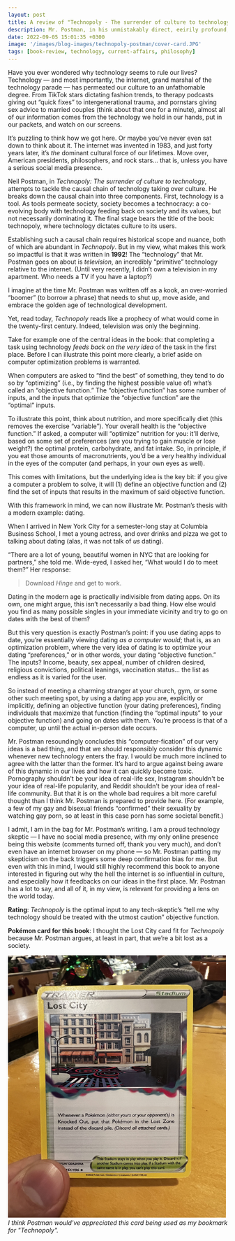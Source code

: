 ```yaml
---
layout: post
title: A review of "Technopoly - The surrender of culture to technology" by Neil Postman
description: Mr. Postman, in his unmistakably direct, eeirily profound, and occasionally sarcastic way, foretells of a society where technology dictates culture to consumers. And it's hard to say he's wrong.
date: 2022-09-05 15:01:35 +0300
image: '/images/blog-images/technopoly-postman/cover-card.JPG'
tags: [book-review, technology, current-affairs, philosophy]
---
```


Have you ever wondered why technology seems to rule our lives? Technology — and most importantly, the internet, grand marshal of the technology parade — has permeated our culture to an unfathomable degree. From TikTok stars dictating fashion trends, to therapy podcasts giving out “quick fixes” to intergenerational trauma, and pornstars giving sex advice to married couples (think about that one for a minute), almost all of our information comes from the technology we hold in our hands, put in our packets, and watch on our screens.

It’s puzzling to think how we got here. Or maybe you’ve never even sat down to think about it. The internet was invented in 1983, and just forty years later, it’s _the_ dominant cultural force of our lifetimes. Move over, American presidents, philosophers, and rock stars… that is, unless you have a serious social media presence.

Neil Postman, in _Technopoly: The surrender of culture to technology_, attempts to tackle the causal chain of technology taking over culture. He breaks down the causal chain into three components. First, technology is a tool. As tools permeate society, society becomes a technocracy: a co-evolving body with technology feeding back on society and its values, but not necessarily dominating it. The final stage bears the title of the book: technopoly, where technology dictates culture to its users.

Establishing such a causal chain requires historical scope and nuance, both of which are abundant in _Technopoly_. But in my view, what makes this work so impactful is that it was written in **1992**! The “technology” that Mr. Postman goes on about is _television_, an incredibly “primitive” technology relative to the internet. (Until very recently, I didn’t own a television in my apartment. Who needs a TV if you have a laptop?)

I imagine at the time Mr. Postman was written off as a kook, an over-worried “boomer” (to borrow a phrase) that needs to shut up, move aside, and embrace the golden age of technological development.

Yet, read today, _Technopoly_ reads like a prophecy of what would come in the twenty-first century. Indeed, television was only the beginning.

Take for example one of the central ideas in the book: that completing a task using technology _feeds back on the very idea_ of the task in the first place. Before I can illustrate this point more clearly, a brief aside on computer optimization problems is warranted.

When computers are asked to “find the best” of something, they tend to do so by “optimizing” (i.e., by finding the highest possible value of) what’s called an “objective function.” The “objective function” has some number of inputs, and the inputs that optimize the “objective function” are the “optimal” inputs.

To illustrate this point, think about nutrition, and more specifically diet (this removes the exercise “variable”). Your overall health is the “objective function.” If asked, a computer will “optimize” nutrition for you: it'll derive, based on some set of preferences (are you trying to gain muscle or lose weight?) the optimal protein, carbohydrate, and fat intake. So, in principle, if you eat those amounts of macronutrients, you’d be a very healthy individual in the eyes of the computer (and perhaps, in your own eyes as well).

This comes with limitations, but the underlying idea is the key bit: if you give a computer a problem to solve, it will (1) define an objective function and (2) find the set of inputs that results in the maximum of said objective function. 

With this framework in mind, we can now illustrate Mr. Postman’s thesis with a modern example: dating.

When I arrived in New York City for a semester-long stay at Columbia Business School, I met a young actress, and over drinks and pizza we got to talking about dating (alas, it was not talk of _us_ dating). 

“There are a lot of young, beautiful women in NYC that are looking for partners,” she told me. Wide-eyed, I asked her, “What would I do to meet them?” Her response:

> Download _Hinge_ and get to work.

Dating in the modern age is practically indivisible from dating apps. On its own, one might argue, this isn’t necessarily a bad thing. How else would you find as many possible singles in your immediate vicinity and try to go on dates with the best of them?

But this very question is exactly Postman’s point: if you use dating apps to date, you’re essentially viewing dating _as a computer would_; that is, as an optimization problem, where the very idea of dating is to optimize your dating “preferences,” or in other words, your dating “objective function.” The inputs? Income, beauty, sex appeal, number of children desired, religious convictions, political leanings, vaccination status… the list as endless as it is varied for the user.

So instead of meeting a charming stranger at your church, gym, or some other such meeting spot, by using a dating app you are, explicitly or implicitly, defining an objective function (your dating preferences), finding individuals that maximize that function (finding the “optimal inputs” to your objective function) and going on dates with them. You’re process is that of a computer, up until the actual in-person date occurs. 

Mr. Postman resoundingly concludes this “computer-fication” of our very ideas is a bad thing, and that we should responsibly consider this dynamic whenever new technology enters the fray. I would be much more inclined to agree with the latter than the former. It’s hard to argue against being aware of this dynamic in our lives and how it can quickly become toxic. Pornography shouldn't be your idea of real-life sex, Instagram shouldn't be your idea of real-life popularity, and Reddit shouldn't be your idea of real-life community. But that it is on the whole bad requires a bit more careful thought than I think Mr. Postman is prepared to provide here. (For example, a few of my gay and bisexual friends “confirmed” their sexuality by watching gay porn, so at least in this case porn has some societal benefit.)

I admit, I am in the bag for Mr. Postman’s writing. I am a proud technology skeptic — I have no social media presence, with my only online presence being this website (comments turned off, thank you very much), and don’t even have an internet browser on my phone — so Mr. Postman patting my skepticism on the back triggers some deep confirmation bias for me. But even with this in mind, I would still highly recommend this book to anyone interested in figuring out why the hell the internet is so influential in culture, and especially how it feedbacks on our ideas in the first place. Mr. Postman has a lot to say, and all of it, in my view, is relevant for providing a lens on the world today. 

**Rating**: _Technopoly_ is the optimal input to any tech-skeptic’s “tell me why technology should be treated with the utmost caution” objective function. 

**Pok&eacute;mon card for this book**: I thought the Lost City card fit for _Technopoly_ because Mr. Postman argues, at least in part, that we’re a bit lost as a society. 

<div class="gallery-box">
  <div class="gallery">
    <img src="/images/blog-images/technopoly-postman/card.JPG" loading="lazy" style="width:500px;height:600px;">
  </div>
  <em>I think Postman would've appreciated this card being used as my bookmark for "Technopoly".</em>
</div>